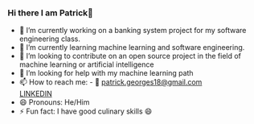 ### Hi there I am Patrick👋

<!--
**Patrick-Geo7/Patrick-Geo7** is a ✨ _special_ ✨ repository because its `README.md` (this file) appears on your GitHub profile.
-->

- 🔭 I’m currently working on a banking system project for my software engineering class.
- 🌱 I’m currently learning machine learning and software engineering. 
- 👯 I’m looking to contribute on an open source project in the field of machine learning or artificial intelligence
- 🤔 I’m looking for help with my machine learning path
- 📫 How to reach me: -	:incoming_envelope: patrick.georges18@gmail.com <br>
                        </t></t>[LINKEDIN](linkedin.com/in/patrick-georges)
- 😄 Pronouns: He/Him
- ⚡ Fun fact: I have good culinary skills 😄

